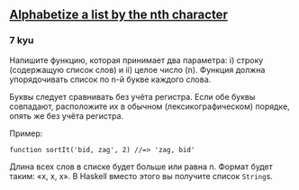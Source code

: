 <h2><a href=https://www.codewars.com/kata/54eea36b7f914221eb000e2f/train/javascript target="_blank">Alphabetize a list by the nth character </a></h2><h3>7 kyu</h3><p><ya-tr-span data-index="33-0" data-translated="true" data-source-lang="en" data-target-lang="ru" data-value="Write a function that accepts two parameters, i) a string (containing a list of words) and ii) an integer (n). " data-translation="Напишите функцию, которая принимает два параметра: i) строку (содержащую список слов) и ii) целое число (n). " data-ch="0" data-type="trSpan" style="visibility: inherit !important;">Напишите функцию, которая принимает два параметра: i) строку (содержащую список слов) и ii) целое число (n). </ya-tr-span><ya-tr-span data-index="33-1" data-translated="true" data-source-lang="en" data-target-lang="ru" data-value="The function should alphabetize the list based on the nth letter of each word." data-translation="Функция должна упорядочивать список по n-й букве каждого слова." data-ch="0" data-type="trSpan" style="visibility: inherit !important;">Функция должна упорядочивать список по n-й букве каждого слова.</ya-tr-span></p><p><ya-tr-span data-index="34-0" data-translated="true" data-source-lang="en" data-target-lang="ru" data-value="The letters should be compared case-insensitive. " data-translation="Буквы следует сравнивать без учёта регистра. " data-ch="0" data-type="trSpan" style="visibility: inherit !important;">Буквы следует сравнивать без учёта регистра. </ya-tr-span><ya-tr-span data-index="34-1" data-translated="true" data-source-lang="en" data-target-lang="ru" data-value="If both letters are the same, order them normally (lexicographically), again, case-insensitive." data-translation="Если обе буквы совпадают, расположите их в обычном (лексикографическом) порядке, опять же без учёта регистра." data-ch="0" data-type="trSpan" style="visibility: inherit !important;">Если обе буквы совпадают, расположите их в обычном (лексикографическом) порядке, опять же без учёта регистра.</ya-tr-span></p><p><ya-tr-span data-index="35-0" data-translated="true" data-source-lang="en" data-target-lang="ru" data-value="Example:" data-translation="Пример:" data-ch="0" data-type="trSpan" style="visibility: inherit !important;">Пример:</ya-tr-span></p><pre><code class="language-javascript"><span class="cm-keyword">function</span> <span class="cm-def">sortIt</span>(<span class="cm-string">'bid, zag'</span>, <span class="cm-number">2</span>) <span class="cm-comment">//=&gt; 'zag, bid'</span></code></pre><pre style="display: none;"><code class="language-ruby"><span class="cm-variable">function</span> <span class="cm-variable">sortIt</span>(<span class="cm-string">'bid, zag'</span>, <span class="cm-number">2</span>) <span class="cm-string-2">//</span><span class="cm-operator">=&gt;</span> <span class="cm-string">'zag, bid'</span></code></pre><pre style="display: none;"><code class="language-python"><span class="cm-variable">sort_it</span>(<span class="cm-string">'bid, zag'</span>, <span class="cm-number">2</span>) <span class="cm-comment">#=&gt; 'zag, bid'</span></code></pre><pre style="display: none;"><code class="language-haskell"><span class="cm-variable">sortIt</span> [<span class="cm-string">"bid"</span>, <span class="cm-string">"zag"</span>] <span class="cm-number">2</span> `<span class="cm-variable">shouldBe</span>` [<span class="cm-string">"zag"</span>, <span class="cm-string">"bid"</span>]</code></pre><p><ya-tr-span data-index="36-0" data-translated="true" data-source-lang="en" data-target-lang="ru" data-value="The length of all words provided in the list will be >= n. The" data-translation="Длина всех слов в списке будет больше или равна n. " data-ch="0" data-type="trSpan" style="visibility: inherit !important;">Длина всех слов в списке будет больше или равна n. </ya-tr-span><ya-tr-span data-index="36-1" data-translated="true" data-source-lang="en" data-target-lang="ru" data-value=" format will be &quot;x, x, x&quot;. In Haskell yo" data-translation="Формат будет таким: «x, x, x». " data-ch="0" data-type="trSpan" style="visibility: inherit !important;">Формат будет таким: «x, x, x». </ya-tr-span><ya-tr-span data-index="36-2" data-translated="true" data-source-lang="en" data-target-lang="ru" data-value="u'll get a list of " data-translation="В Haskell вместо этого вы получите список " data-ch="0" data-type="trSpan" style="visibility: inherit !important;">В Haskell вместо этого вы получите список </ya-tr-span><code>String</code><ya-tr-span data-index="36-2" data-translated="true" data-source-lang="en" data-target-lang="ru" data-value="s instead." data-translation="s." data-ch="0" data-type="trSpan" style="visibility: inherit !important;">s.</ya-tr-span></p>